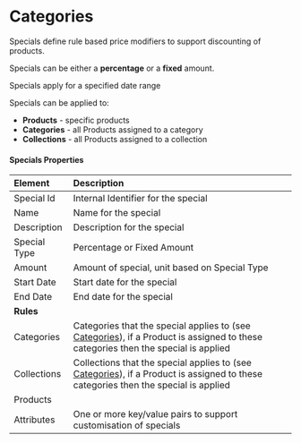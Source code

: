 # Categories

Specials define rule based price modifiers to support discounting of products.

Specials can be either a **percentage** or a **fixed** amount.

Specials apply for a specified date range

Specials can be applied to:

* **Products** - specific products
* **Categories** - all Products assigned to a category
* **Collections** - all Products assigned to a collection

#### Specials Properties

| Element | Description |
| :--- | :--- |
| Special Id | Internal Identifier for the special |
| Name | Name for the special |
| Description | Description for the special |
| Special Type | Percentage or Fixed Amount |
| Amount | Amount of special, unit based on Special Type |
| Start Date | Start date for the special |
| End Date | End date for the special |
| **Rules** |  |
| Categories | Categories that the special applies to \(see [Categories](categories.md)\), if a Product is assigned to these categories then the special is applied |
| Collections | Collections that the special applies to \(see [Categories](categories.md)\), if a Product is assigned to these categories then the special is applied |
| Products |  |
| Attributes | One or more key/value pairs to support customisation of specials |


